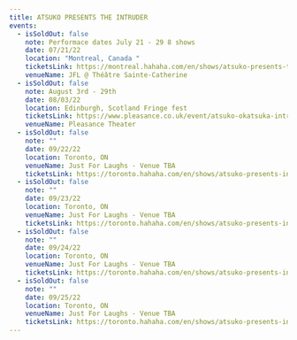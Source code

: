 ```yaml
---
title: ATSUKO PRESENTS THE INTRUDER
events:
  - isSoldOut: false
    note: Performace dates July 21 - 29 8 shows
    date: 07/21/22
    location: "Montreal, Canada "
    ticketsLink: https://montreal.hahaha.com/en/shows/atsuko-presents-the-intruder
    venueName: JFL @ Théâtre Sainte-Catherine
  - isSoldOut: false
    note: August 3rd - 29th
    date: 08/03/22
    location: Edinburgh, Scotland Fringe fest
    ticketsLink: https://www.pleasance.co.uk/event/atsuko-okatsuka-intruder/performances
    venueName: Pleasance Theater
  - isSoldOut: false
    note: ""
    date: 09/22/22
    location: Toronto, ON
    venueName: Just For Laughs - Venue TBA
    ticketsLink: https://toronto.hahaha.com/en/shows/atsuko-presents-intruder
  - isSoldOut: false
    note: ""
    date: 09/23/22
    location: Toronto, ON
    venueName: Just For Laughs - Venue TBA
    ticketsLink: https://toronto.hahaha.com/en/shows/atsuko-presents-intruder
  - isSoldOut: false
    note: ""
    date: 09/24/22
    location: Toronto, ON
    venueName: Just For Laughs - Venue TBA
    ticketsLink: https://toronto.hahaha.com/en/shows/atsuko-presents-intruder
  - isSoldOut: false
    note: ""
    date: 09/25/22
    location: Toronto, ON
    venueName: Just For Laughs - Venue TBA
    ticketsLink: https://toronto.hahaha.com/en/shows/atsuko-presents-intruder
---
```

